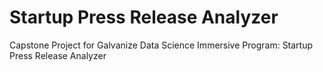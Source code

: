 # Startup Press Release Analyzer  
Capstone Project for Galvanize Data Science Immersive Program: Startup Press Release Analyzer
